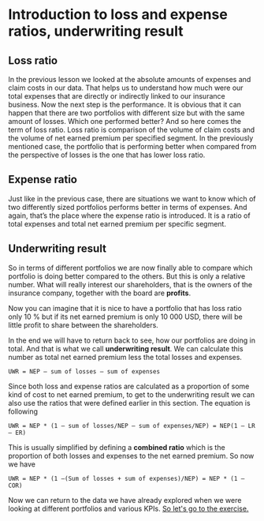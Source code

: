# Introduction to loss and expense ratios, underwriting result

## Loss ratio
In the previous lesson we looked at the absolute amounts of expenses and claim costs in our data. That helps us to understand how much were our total expenses that are directly or indirectly linked to our insurance business.
Now the next step is the performance. It is obvious that it can happen that there are two portfolios with different size but with the same amount of losses. Which one performed better? And so here comes the term of loss ratio. Loss ratio is comparison of the volume of claim costs and the volume of net earned premium per specified segment.
In the previously mentioned case, the portfolio that is performing better when compared from the perspective of losses is the one that has lower loss ratio.

## Expense ratio
Just like in the previous case, there are situations we want to know which of two differently sized portfolios performs better in terms of expenses. And again, that’s the place where the expense ratio is introduced. It is a ratio of total expenses and total net earned premium per specific segment.

## Underwriting result
So in terms of different portfolios we are now finally able to compare which portfolio is doing better compared to the others. But this is only a relative number. What will really interest our shareholders, that is the owners of the insurance company, together with the board are **profits**.

Now you can imagine that it is nice to have a portfolio that has loss ratio only 10 % but if its net earned premium is only 10 000 USD, there will be little profit to share between the shareholders.

In the end we will have to return back to see, how our portfolios are doing in total. And that is what we call **underwriting result**. We can calculate this number as total net earned premium less the total losses and expenses.

```
UWR = NEP – sum of losses – sum of expenses
```
Since both loss and expense ratios are calculated as a proportion of some kind of cost to net earned premium, to get to the underwriting result we can also use the ratios that were defined earlier in this section. The equation is following
```
UWR = NEP * (1 – sum of losses/NEP – sum of expenses/NEP) = NEP(1 – LR – ER)
```

This is usually simplified by defining a **combined ratio** which is the proportion of both losses and expenses to the net earned premium. So now we have

```
UWR = NEP * (1 –(Sum of losses + sum of expenses)/NEP) = NEP * (1 – COR)
```

Now we can return to the data we have already explored when we were looking at different portfolios and various KPIs. [So let's go to the exercise.](Support/L3_working_w_data.md)
